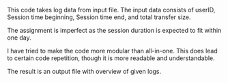 This code takes log data from input file.
The input data consists of userID, Session time beginning, Session time end, and total transfer size.

The assignment is imperfect as the session duration is expected to fit within one day.

I have tried to make the code more modular than all-in-one. This does lead to certain code repetition, though it is more readable and understandable.

The result is an output file with overview of given logs.
